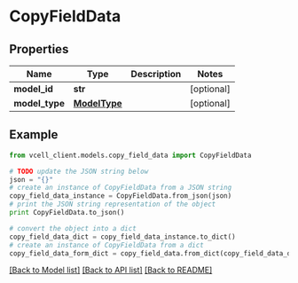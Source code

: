 # CopyFieldData


## Properties
Name | Type | Description | Notes
------------ | ------------- | ------------- | -------------
**model_id** | **str** |  | [optional] 
**model_type** | [**ModelType**](ModelType.md) |  | [optional] 

## Example

```python
from vcell_client.models.copy_field_data import CopyFieldData

# TODO update the JSON string below
json = "{}"
# create an instance of CopyFieldData from a JSON string
copy_field_data_instance = CopyFieldData.from_json(json)
# print the JSON string representation of the object
print CopyFieldData.to_json()

# convert the object into a dict
copy_field_data_dict = copy_field_data_instance.to_dict()
# create an instance of CopyFieldData from a dict
copy_field_data_form_dict = copy_field_data.from_dict(copy_field_data_dict)
```
[[Back to Model list]](../README.md#documentation-for-models) [[Back to API list]](../README.md#documentation-for-api-endpoints) [[Back to README]](../README.md)


